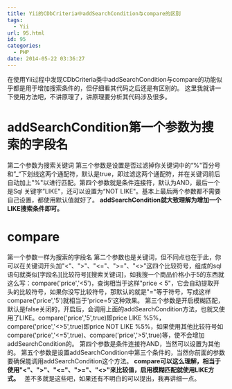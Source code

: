 ```yaml
---
title: Yii的CDbCriteria中addSearchCondition与compare的区别
tags:
  - Yii
url: 95.html
id: 95
categories:
  - PHP
date: 2014-05-22 03:36:27
---
```


在使用Yii过程中发现CDbCriteria类中addSearchCondition与compare的功能似乎都是用于增加搜索条件的，但仔细看其代码之后还是有区别的。 这里我就讲一下使用方法吧，不讲原理了，讲原理要分析其代码涉及很多。

addSearchCondition第一个参数为搜索的字段名
==============================

第二个参数为搜索关键词 第三个参数是设置是否过滤掉你关键词中的“%"百分号和”_“下划线这两个通配符，默认是true，即过滤这两个通配符，并在关键词前后自动加上"%"以进行匹配。第四个参数就是条件连接符，默认为AND，最后一个是Sql 关键字”LIKE"，还可以设置为“NOT LIKE"。基本上最后两个参数都不需要自己设置，都使用默认值就好了。 **addSearchCondition就大致理解为增加一个LIKE搜索条件即可。**

compare
=======

第一个参数一样为搜索的字段名 第二个参数也是关键词，但不同点也在于此，你可以在关键词开头加"<"、">"、"<="、">="、"<>"这四个比较符号，组成的sql语句就类似\[字段名\]\[比较符号\]\[搜索关键词\]，如我搜一个商品价格小于5的东西就这么写：compare('price','<5')，查询相当于这样"price < 5"，它会自动提取开头的比较符号，如果你没写比较符号，那默认的就是"="等于符号，写成这样compare('price','5')就相当于'price=5'这种效果。 第三个参数是开启模糊匹配，默认是false关闭的，开启后，会调用上面的addSearchCondition方法，也就又使用了LIKE。compare('price','5',true)即price LIKE %5%，compare('price','<>5',true)即price NOT LIKE %5%，如果使用其他比较符号如compare('price','<=5',true)、compare('price','>5',true)等，使不会增加addSearchCondition的。 第四个参数是条件连接符AND，当然可以设置为其他的。 第五个参数是设置addSearchCondition中第三个条件的，当然你前面的参数要确保能调用addSearchCondition这个方法。 **compare可以这么理解，相当于使用"<"、">"、"<="、">="、"<>"来比较值，启用模糊匹配就使用LIKE方式。**   差不多就是这些吧，如果还有不明白的可以提出，我再讲细一点。